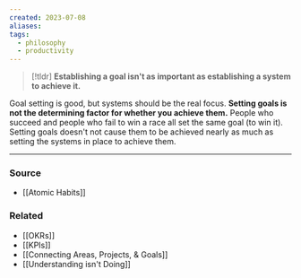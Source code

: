 ```yaml
---
created: 2023-07-08
aliases: 
tags:
  - philosophy
  - productivity
---
```

> [!tldr] **Establishing a goal isn't as important as establishing a system to achieve it.**

Goal setting is good, but systems should be the real focus. **Setting goals is not the determining factor for whether you achieve them.** People who succeed and people who fail to win a race all set the same goal (to win it). Setting goals doesn't not cause them to be achieved nearly as much as setting the systems in place to achieve them.

****
### Source
- [[Atomic Habits]]

### Related
- [[OKRs]]
- [[KPIs]]
- [[Connecting Areas, Projects, & Goals]] 
- [[Understanding isn't Doing]]